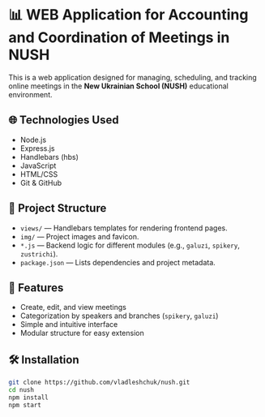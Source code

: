 # 📊 WEB Application for Accounting and Coordination of Meetings in NUSH

This is a web application designed for managing, scheduling, and tracking online meetings in the **New Ukrainian School (NUSH)** educational environment.

## 🌐 Technologies Used

- Node.js
- Express.js
- Handlebars (hbs)
- JavaScript
- HTML/CSS
- Git & GitHub

## 📁 Project Structure

- `views/` — Handlebars templates for rendering frontend pages.
- `img/` — Project images and favicon.
- `*.js` — Backend logic for different modules (e.g., `galuzі`, `spikery`, `zustrichi`).
- `package.json` — Lists dependencies and project metadata.

## 🚀 Features

- Create, edit, and view meetings
- Categorization by speakers and branches (`spikery`, `galuzi`)
- Simple and intuitive interface
- Modular structure for easy extension

## 🛠 Installation

```bash
git clone https://github.com/vladleshchuk/nush.git
cd nush
npm install
npm start
